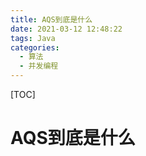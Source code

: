 ```yaml
---
title: AQS到底是什么
date: 2021-03-12 12:48:22
tags: Java
categories:
  - 算法
  - 并发编程
---
```

[TOC]
# AQS到底是什么